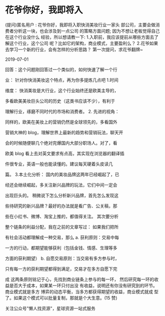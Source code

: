 # 花爷你好，我即将入

(提问)匿名用户 : 花爷你好，我即将入职快消美妆行业一家头 部公司，主要会做消费者分析这一块，也会涉及到一点公司 的策略方面问题; 因为不想让老板觉得自己在这个行业没什么 经验，所以想请教一下: 1.入职前，我应该提前从哪些方面去了解这个行业，这个公司 呢？比如它的架构，商业模式，主要盈利么？ 2.花爷如果去学习一个新的行业，会有怎样的分析思路？ 第一次提问，求花爷翻牌~

2019-07-01

回答：这个问题刚回答过一个类似的，如何快速了解一个行

业： 针对你快消美妆这个特点，再为你多提炼几点吧 1.时间

维度： 快消美妆是大行业，这个行业始终还是欧美主导的，

多看欧美美妆巨头公司的历史（这类书应该不少），有利于

理解行业，琢磨不同时代的市场和消费者。 2\. 先进的视角：

同样的，欧美在美妆上的营销仍然是全球领先的，多看国外

营销大神的 blog，理解世界上最新的趋势和营销玩法，聊天开

会的时候随便聊几个绝对完爆国内大部分职场人。对了，看

欧美 blog 看上去对英文要求有点高，其实现在浏览器的翻译插

件很专业，英语一般也能读懂的。建议每天硬着头皮读几

篇。 3.本土化分析： 国内的美妆品牌这两年已经崛起了，已

经还会继续崛起，多关注新兴品牌的玩法，它们中间一定会

出现巨头的。 稍微说下怎么分析新兴品牌，首先怎么发现这

些待研究的新兴品牌？最好的办法就是看广告、公关稿，那

些在小红书、微博、淘宝上推的，都值得关注。 其次要分析

整个链条的利益分配，我在之前的文章写过： 如果我们把所

有社会活动都理解成一种交易，那么 a. 获利原则：交易中每

一方的行动，都期望能够获利（包括金钱、情感、生理等多

方面的获利期望） b. 自愿交易原则：当交易有多方参与时，

只有每一方的获利期望都得到满足，交易才在多方自愿下完

成 这两条原则铭记于心，先找到商业链条上参与的每一环， 然后研究每一环的收益是否大于成本，如果某一环只付出没 有收益，说明还有你没有研究到的环节。 商业模式就是多方 博弈的动态平衡，当多方都获得期望的收益，商业模式就成 型了。如果这个模式可以批量复制，那就是个大生意。(15 赞)

关注公众号"懒人找资源"，星球资源一站式服务